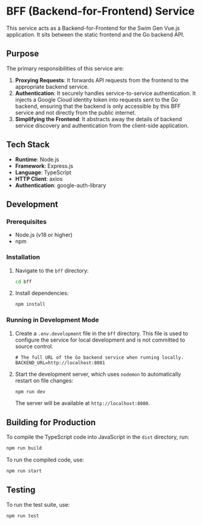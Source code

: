 # BFF (Backend-for-Frontend) Service

This service acts as a Backend-for-Frontend for the Swim Gen Vue.js application. It sits between the static frontend and the Go backend API.

## Purpose

The primary responsibilities of this service are:

1. **Proxying Requests**: It forwards API requests from the frontend to the appropriate backend service.
2. **Authentication**: It securely handles service-to-service authentication. It injects a Google Cloud identity token into requests sent to the Go backend, ensuring that the backend is only accessible by this BFF service and not directly from the public internet.
3. **Simplifying the Frontend**: It abstracts away the details of backend service discovery and authentication from the client-side application.

## Tech Stack

- **Runtime**: Node.js
- **Framework**: Express.js
- **Language**: TypeScript
- **HTTP Client**: axios
- **Authentication**: google-auth-library

## Development

### Prerequisites

- Node.js (v18 or higher)
- npm

### Installation

1. Navigate to the `bff` directory:

    ```bash
    cd bff
    ```

2. Install dependencies:

    ```bash
    npm install
    ```

### Running in Development Mode

1. Create a `.env.development` file in the `bff` directory. This file is used to configure the service for local development and is not committed to source control.

    ```env
    # The full URL of the Go backend service when running locally.
    BACKEND_URL=http://localhost:8081
    ```

2. Start the development server, which uses `nodemon` to automatically restart on file changes:

    ```bash
    npm run dev
    ```

    The server will be available at `http://localhost:8080`.

## Building for Production

To compile the TypeScript code into JavaScript in the `dist` directory, run:

```bash
npm run build
```

To run the compiled code, use:

```bash
npm run start
```

## Testing

To run the test suite, use:

```bash
npm run test
```
